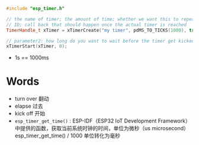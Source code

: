 ```C++
#include "esp_timer.h"

// the name of timer; the amount of time; whether we want this to repeat or to reload;
// ID; call back that should happen once the actual timer is reached
TimerHandle_t xTimer = xTimerCreate("my timer", pdMS_TO_TICKS(1000), true, NULL, on_timer);

// parameter2: how long do you want to wait before the timer get kicked off
xTimerStart(xTimer, 0);

```

- 1s == 1000ms

# Words
- turn over 翻动
- elapse 过去
- kick off 开始
- `esp_timer_get_time()` :  ESP-IDF（ESP32 IoT Development Framework）中提供的函数，获取当前系统时钟的时间，单位为微秒（us microsecond）<br>
esp_timer_get_time() / 1000 单位转化为毫秒


